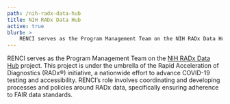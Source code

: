 ```yaml
---
path: /nih-radx-data-hub
title: NIH RADx Data Hub
active: true
blurb: >
    RENCI serves as the Program Management Team on the NIH RADx Data Hub project. This project is under the umbrella of the Rapid Acceleration of Diagnostics (RADx®) initiative, a nationwide effort to advance COVID-19 testing and accessibility.
---
```

RENCI serves as the Program Management Team on the [NIH RADx Data Hub](https://test.radx-hub.nih.gov/home) project. This project is under the umbrella of the Rapid Acceleration of Diagnostics (RADx®) initiative, a nationwide effort to advance COVID-19 testing and accessibility. RENCI’s role involves coordinating and developing processes and policies around RADx data, specifically ensuring adherence to FAIR data standards.